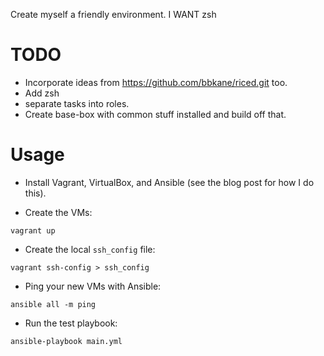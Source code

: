 Create myself a friendly environment. I WANT zsh

# TODO

- Incorporate ideas from https://github.com/bbkane/riced.git too.
- Add zsh
- separate tasks into roles.
- Create base-box with common stuff installed and build off that.

# Usage

- Install Vagrant, VirtualBox, and Ansible (see the blog post for how I do this).

- Create the VMs:

```
vagrant up
```

- Create the local `ssh_config` file:

```
vagrant ssh-config > ssh_config
```

- Ping your new VMs with Ansible:

```
ansible all -m ping
```

- Run the test playbook:

```
ansible-playbook main.yml
```
